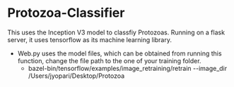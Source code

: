 # Protozoa-Classifier
This uses the Inception V3 model to classfiy Protozoas. Running on a flask server, it uses tensorflow as its machine learning library. 

* Web.py uses the model files, which can be obtained from running this function, change the file path to the one of your training folder.  
  * bazel-bin/tensorflow/examples/image_retraining/retrain --image_dir /Users/jyopari/Desktop/Protozoa

